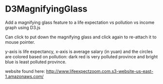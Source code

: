 # D3MagnifyingGlass
Add a magnifying glass feature to a life expectation vs pollution vs income graph using D3.js

Can click to put down the magnifying glass and click again to re-attach it to mouse pointer.

y-axis is life expectancy, x-axis is average salary (in yuan) and the circles are colored based on pollution: dark red is very polluted province and bright blue is least polluted province.

website found here: http://www.lifeexpectzoom.com.s3-website-us-east-1.amazonaws.com/
